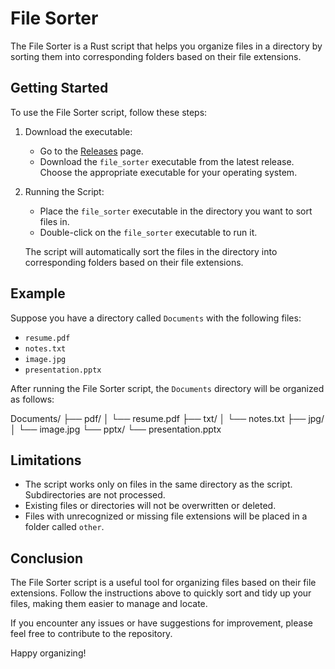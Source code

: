 # File Sorter

The File Sorter is a Rust script that helps you organize files in a directory by sorting them into corresponding folders based on their file extensions.

## Getting Started

To use the File Sorter script, follow these steps:

1. Download the executable:
   - Go to the [Releases](https://github.com/your-username/your-repo/releases) page.
   - Download the `file_sorter` executable from the latest release. Choose the appropriate executable for your operating system.

2. Running the Script:
   - Place the `file_sorter` executable in the directory you want to sort files in.
   - Double-click on the `file_sorter` executable to run it.

   The script will automatically sort the files in the directory into corresponding folders based on their file extensions.

## Example

Suppose you have a directory called `Documents` with the following files:

- `resume.pdf`
- `notes.txt`
- `image.jpg`
- `presentation.pptx`

After running the File Sorter script, the `Documents` directory will be organized as follows:

Documents/
├── pdf/
│ └── resume.pdf
├── txt/
│ └── notes.txt
├── jpg/
│ └── image.jpg
└── pptx/
└── presentation.pptx

## Limitations

- The script works only on files in the same directory as the script. Subdirectories are not processed.
- Existing files or directories will not be overwritten or deleted.
- Files with unrecognized or missing file extensions will be placed in a folder called `other`.

## Conclusion

The File Sorter script is a useful tool for organizing files based on their file extensions. Follow the instructions above to quickly sort and tidy up your files, making them easier to manage and locate.

If you encounter any issues or have suggestions for improvement, please feel free to contribute to the repository.

Happy organizing!
